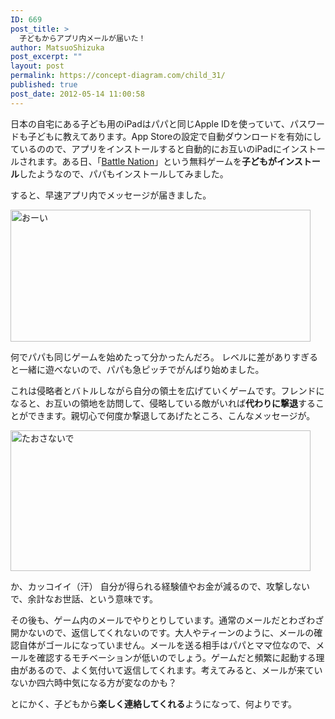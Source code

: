 ```yaml
---
ID: 669
post_title: >
  子どもからアプリ内メールが届いた！
author: MatsuoShizuka
post_excerpt: ""
layout: post
permalink: https://concept-diagram.com/child_31/
published: true
post_date: 2012-05-14 11:00:58
---
```

日本の自宅にある子ども用のiPadはパパと同じApple IDを使っていて、パスワードも子どもに教えてあります。App Storeの設定で自動ダウンロードを有効にしているのので、アプリをインストールすると自動的にお互いのiPadにインストールされます。ある日、「<a href="http://itunes.apple.com/jp/app/battle-nations/id453801888?mt=8" target="_blank">Battle Nation</a>」という無料ゲームを<strong>子どもがインストール</strong>したようなので、パパもインストールしてみました。

すると、早速アプリ内でメッセージが届きました。

<span class="img4cmsia" title="ia-kid/20120325-battlenation,480,211,,"><img src="http://www.penchan.com/mak/img/ia-kid/20120325-battlenation.png" alt="おーい" width="480" height="211" /></span>

何でパパも同じゲームを始めたって分かったんだろ。
レベルに差がありすぎると一緒に遊べないので、パパも急ピッチでがんばり始めました。

これは侵略者とバトルしながら自分の領土を広げていくゲームです。フレンドになると、お互いの領地を訪問して、侵略している敵がいれば<strong>代わりに撃退</strong>することができます。親切心で何度か撃退してあげたところ、こんなメッセージが。

<span class="img4cmsia" title="ia-kid/20120330-battlenation,480,225,,"><img src="http://www.penchan.com/mak/img/ia-kid/20120330-battlenation.png" alt="たおさないで" width="480" height="225" /></span>

か、カッコイイ（汗）
自分が得られる経験値やお金が減るので、攻撃しないで、余計なお世話、という意味です。

その後も、ゲーム内のメールでやりとりしています。通常のメールだとわざわざ開かないので、返信してくれないのです。大人やティーンのように、メールの確認自体がゴールになっていません。メールを送る相手はパパとママ位なので、メールを確認するモチベーションが低いのでしょう。ゲームだと頻繁に起動する理由があるので、よく気付いて返信してくれます。考えてみると、メールが来ていないか四六時中気になる方が変なのかも？

とにかく、子どもから<strong>楽しく連絡してくれる</strong>ようになって、何よりです。